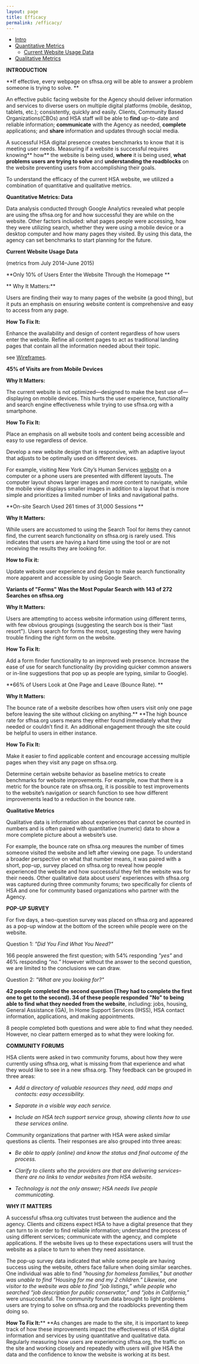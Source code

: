 ```yaml
---
layout: page
title: Efficacy
permalink: /efficacy/
---
```


<ul id="mydiv" class="menu menu-fixed">
  <li><a href="#intro">Intro</a></li>
  <li><a href="#our-process">Quantitative Metrics</a>
    <ul>
      <li><a href="#current-landscape">Current Website Usage Data</a></li>
    </ul>  
  </li>
  <li><a href="#needs">Qualitative Metrics</a></li>
</ul>


**INTRODUCTION**

**If effective, every webpage on sfhsa.org will be able to answer a problem someone is trying to solve. **

An effective public facing website for the Agency should deliver information and services to diverse users on multiple digital platforms (mobile, desktop, tablets, etc.); consistently, quickly and easily. Clients, Community Based Organizations(CBOs) and HSA staff will be able to **find** up-to-date and reliable information; **communicate** with the Agency as needed, **complete** applications; and **share** information and updates through social media. 

A successful HSA digital presence creates benchmarks to know that it is meeting user needs. Measuring if a website is successful requires knowing** how** the website is being used, **where** it is being used, **what problems users are trying to solve** and **understanding the roadblocks** on the website preventing users from accomplishing their goals.

To understand the efficacy of the current HSA website, we utilized a combination of quantitative and qualitative metrics. 

**Quantitative Metrics: Data**

Data analysis conducted through Google Analytics revealed what people are using the sfhsa.org for and how successful they are while on the website. Other factors included: what pages people were accessing, how they were utilizing search, whether they were using a mobile device or a desktop computer and how many pages they visited. By using this data, the agency can set benchmarks to start planning for the future. 

**C****urrent Website Usage**** Data**

(metrics from July 2014–June 2015)

**Only 10% of Users Enter the Website Through the Homepage **

**
  Why It Matters:**

Users are finding their way to many pages of the website (a good thing), but it puts an emphasis on ensuring website content is comprehensive and easy to access from any page.

**How To Fix It:**

Enhance the availability and design of content regardless of how users enter the website. Refine all content pages to act as traditional landing pages that contain all the information needed about their topic. 

see [Wireframes](https://docs.google.com/document/d/1X0QY7byN9IsqXZ9FWzYvsVqXL0z_tQayIAXHflWyoHk/edit#bookmark=id.hx6yfa1j6503). 

**45% of Visits are from Mobile Devices**

**Why It Matters:**

The current website is not optimized—designed to make the best use of—displaying on mobile devices. This hurts the user experience, functionality and search engine effectiveness while trying to use sfhsa.org with a smartphone.

**How To Fix It:**

Place an emphasis on all website tools and content being accessible and easy to use regardless of device. 

Develop a new website design that is responsive, with an adaptive layout that adjusts to be optimally used on different devices. 

For example, visiting New York City’s Human Services [website](http://www1.nyc.gov/site/hra/index.page) on a computer or a phone users are presented with different layouts. The computer layout shows larger images and more content to navigate, while the mobile view displays smaller images in addition to a layout that is more simple and prioritizes a limited number of links and navigational paths.

**On-site Search Used 261 times of 31,000 Sessions **

**Why It Matters:**

While users are accustomed to using the Search Tool for items they cannot find, the current search functionality on sfhsa.org is rarely used. This indicates that users are having a hard time using the tool or are not receiving the results they are looking for.

**How to Fix it:**

Update website user experience and design to make search functionality more apparent and accessible by using Google Search.

**V****ariants of "Forms" Was the Most Popular Search with 143 of 272 Searches**** on sfhsa.org**

**Why It Matters:**

Users are attempting to access website information using different terms, with few obvious groupings (suggesting the search box is their "last resort"). Users search for forms the most, suggesting they were having trouble finding the right form on the website. 

**How To Fix It:**

Add a form finder functionality to an improved web presence. Increase the ease of use for search functionality (by providing quicker common answers or in-line suggestions that pop up as people are typing, similar to Google).

**66% of Users Look at One Page and Leave (Bounce Rate). **

**Why It Matters:**

The bounce rate of a website describes how often users visit only one page before leaving the site without clicking on anything.** **The high bounce rate for sfhsa.org users means they either found immediately what they needed or couldn’t find it. An additional engagement through the site could be helpful to users in either instance.

**How To Fix It:**

Make it easier to find applicable content and encourage accessing multiple pages when they visit any page on sfhsa.org.

Determine certain website behavior as baseline metrics to create benchmarks for website improvements. For example, now that there is a metric for the bounce rate on sfhsa.org, it is possible to test improvements to the website’s navigation or search function to see how different  improvements lead to a reduction in the bounce rate.

**Qualitative Metrics**

Qualitative data is information about experiences that cannot be counted in numbers and is often paired with quantitative (numeric) data to show a more complete picture about a website’s use. 

For example, the bounce rate on sfhsa.org meaures the number of times someone visited the website and left after viewing one page. To understand a broader perspective on what that number means, it was paired with a short, pop-up, survey placed on sfhsa.org to reveal how people experienced the website and how successsful they felt the website was for their needs. Other qualitative data about users’ experiences with sfhsa.org was captured during three community forums; two specifically for clients of HSA and one for community based organizations who partner with the Agency. 

**POP-UP SURVEY**

For five days, a two-question survey was placed on sfhsa.org and appeared as a pop-up window at the bottom of the screen while people were on the website. 

Question 1: *"Did You Find What You Need?"*

166 people answered the first question; with 54% responding  *"yes"* and 46% responding *“no.”*  However without the answer to the second question, we are limited to the conclusions we can draw.

Question 2: *"What are you looking for?"*

**42 people completed the second question (They had to complete the first one to get to the second). ****34**** of these people responded "No" to being able to find what they needed from the website**, including: jobs, housing, General Assistance (GA), In Home Support Services (IHSS), HSA contact information, applications, and making appointments. 

8 people completed both questions and were able to find what they needed.  However, no clear pattern emerged as to what they were looking for.

**COMMUNITY FORUMS**

HSA clients were asked in two community forums, about how they were currently using sfhsa.org, what is missing from that experience and what they would like to see in a new sfhsa.org. They feedback can be grouped in three areas:

* *Add a directory of valuable resources they need, add maps and contacts: easy accessibility.*

* *Separate in a visible way each service.*

* *Include an HSA tech support service group, showing clients how to use these services online.*

Community organizations that partner with HSA were asked similar questions as clients. Their responses are also grouped into three areas:

* *Be able to apply (online) and know the status and final outcome of the process.*

* *Clarify to clients who the providers are that are delivering services–there are no links to vendor websites from HSA website.*

* *Technology is not the only answer; HSA needs live people communicating.*

**WHY IT MATTERS**

A successful sfhsa.org cultivates trust between the audience and the agency. Clients and citizens expect HSA to have a digital presence that they can turn to in order to find reliable information; understand the process of using different services; communicate with the agency, and complete applications. If the website lives up to these expectations users will trust the website as a place to turn to when they need assistance. 

The pop-up survey data indicated that while some people are having success using the website, others face failure when doing similar searches. One individual was able to find *"**housing for homeless families,"* but another was unable to find *“Housing for me and my 2 children.”* Likewise, one visitor to the website was able to find *“job listings,”* while people who searched *“job description for public conservator,”* and *“jobs in California**,”* were unsuccessful. The community forum data brought to light problems users are trying to solve on sfhsa.org and the roadblocks preventing them doing so. 

**How To Fix It:****
**As changes are made to the site, it is important to keep track of how these improvements impact the effectiveness of HSA digital information and services by using quantitative and qualitative data. Regularly measuring how users are experiencing sfhsa.org, the traffic on the site and working closely and repeatedly with users will give HSA the data and the confidence to know the website is working at its best. 


